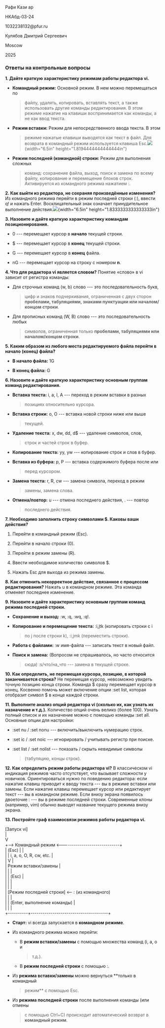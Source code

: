 Рафи Кази ар

НКАбд-03-24

1032238132\@pfur.ru

Кулябов Дмитрий Сергеевич

Moscow

2025

### **Ответы на контрольные вопросы**

**1. Дайте краткую характеристику режимам работы редактора vi.**

-   **Командный режим:** Основной режим. В нем можно перемещаться по
    > файлу, удалять, копировать, вставлять текст, а также использовать
    > другие команды редактирования. В этом режиме нажатие на клавиши
    > воспринимается как команды, а не как ввод текста.

-   **Режим вставки:** Режим для непосредственного ввода текста. В этом
    > режиме нажатые клавиши выводятся как текст в файл. Для возврата в
    > командный режим используется клавиша
    > Esc.![](/home/krafi/Documents/study_2024-2025_os-intro-master/course-directory-student-template/course-directory-student-template/labs/lab10/presentation/10_media/media/image1.png){width="6.5in"
    > height="1.8194444444444444in"}

-   **Режим последней (командной) строки:** Режим для выполнения сложных
    > команд: сохранение файла, выход, поиск и замена по всему файлу,
    > копирование и перемещение блоков строк. Активируется из командного
    > режима нажатием :.

**2. Как выйти из редактора, не сохраняя произведённые изменения?** Из
командного режима перейти в режим последней строки (:), ввести q! и
нажать Enter. Восклицательный знак означает принудительное выполнение
действия.![](/home/krafi/Documents/study_2024-2025_os-intro-master/course-directory-student-template/course-directory-student-template/labs/lab10/presentation/10_media/media/image2.png){width="6.5in"
height="1.8333333333333333in"}

**3. Назовите и дайте краткую характеристику командам
позиционирования.**

-   0 --- перемещает курсор в **начало** текущей строки.

-   \$ --- перемещает курсор в **конец** текущей строки.

-   G --- перемещает курсор в **конец** файла.

-   nG --- перемещает курсор на строку с номером **n**.

**4. Что для редактора vi является словом?** Понятие «слово» в vi
зависит от регистра команды:

-   Для строчных команд (w, b) слово --- это последовательность букв,
    > цифр и знаков подчеркивания, ограниченная с двух сторон
    > **пробелами, табуляциями, знаками пунктуации или началом/концом
    > строки**.

-   Для прописных команд (W, B) слово --- это последовательность любых
    > символов, ограниченная только **пробелами, табуляциями или
    > началом/концом строки**.

**5. Каким образом из любого места редактируемого файла перейти в начало
(конец) файла?**

-   **В начало файла:** 1G

-   **В конец файла:** G

**6. Назовите и дайте краткую характеристику основным группам команд
редактирования.**

-   **Вставка текста:** i, a, I, A --- переход в режим вставки в разных
    > позициях относительно курсора.

-   **Вставка строки:** o, O --- вставка новой строки ниже или выше
    > текущей.

-   **Удаление текста:** x, dw, dd, d\$ --- удаление символов, слов,
    > строк и частей строк в буфер.

-   **Копирование текста:** yy, yw --- копирование строк и слов в буфер.

-   **Вставка из буфера:** p, P --- вставка содержимого буфера после или
    > перед курсором.

-   **Замена текста:** r, R, cw --- замена символа, переход в режим
    > замены, замена слова.

-   **Отмена/повтор:** u --- отмена последнего действия, . --- повтор
    > последнего действия.

**7. Необходимо заполнить строку символами \$. Каковы ваши действия?**

1.  Перейти в командный режим (Esc).

2.  Перейти в начало строки (0).

3.  Перейти в режим замены (R).

4.  Ввести необходимое количество символов \$.

5.  Нажать Esc для выхода из режима замены.

**8. Как отменить некорректное действие, связанное с процессом
редактирования?** Нажать u в командном режиме. Эта команда отменяет
последнее изменение.

**9. Назовите и дайте характеристику основным группам команд режима
последней строки.**

-   **Сохранение и выход:** :w, :q, :wq, :q!.

-   **Копирование и перемещение текста:** :i,jtk (копировать строки с i
    > по j после строки k), :i,jmk (переместить строки).

-   **Работа с файлами:** :w имя-файла --- записать текст в новый файл.

-   **Поиск и замена:** (Вопросом не спрашивалось, но часто относится
    > сюда) :s/что/на_что --- замена в текущей строке.

**10. Как определить, не перемещая курсора, позицию, в которой
заканчивается строка?** Не перемещая курсор, невозможно увидеть точную
позицию конца строки. Команда \$ сразу перемещает курсор в конец.
Косвенно помочь может включение опции :set list, которая отобразит
символ \$ в конце каждой строки.

**11. Выполните анализ опций редактора vi (сколько их, как узнать их
назначение и т.д.).** Количество опций очень велико (более 100). Узнать
полный список и их назначение можно с помощью команды :set all. Основные
опции для настройки:

-   :set nu / :set nonu --- включить/выключить нумерацию строк.

-   :set ic / :set noic --- игнорировать / учитывать регистр при поиске.

-   :set list / :set nolist --- показать / скрыть невидимые символы
    > (табуляцию, концы строк).

**12. Как определить режим работы редактора vi?** В классическом vi
индикация режимов часто отсутствует, что вызывает сложности у новичков.
Ориентироваться нужно по поведению редактора: если нажатие клавиш
приводит к вводу текста --- вы в режиме вставки или замены. Если нажатие
клавиш перемещает курсор или редактирует текст --- вы в командном
режиме. Если внизу экрана появилось двоеточие : --- вы в режиме
последней строки. Современные клоны (например, vim) обычно выводят
название текущего режима внизу экрана.

**13. Постройте граф взаимосвязи режимов работы редактора vi.**

\[Запуск vi\]\
\|\
V\
+\--\> Командный режим
\<\-\-\-\-\-\-\-\-\-\-\-\-\-\-\-\-\-\-\-\-\-\-\-\-\-\-\-\--+\
\| (Esc) \| \|\
\| \| i, a, o, O, R, cw, etc. \|\
\| V \|\
\| Режим вставки/замены \|\
\| \| \|\
\| \| (Esc) \|\
\| \| \|\
\| \| \|\
\| \[Режим последней строки\] \<\-- : (из командного)\
\| \| \|\
\| \| (Enter, выполнение команды) \|\
\| \| \|\
+\-\-\-\-\-\-\-\-\--+\-\-\-\-\-\-\-\-\-\-\-\-\-\-\-\-\-\-\-\-\-\-\-\-\-\-\-\-\-\-\-\-\-\-\-\-\-\--+

-   **Старт:** vi всегда запускается в **командном режиме**.

-   Из командного режима можно перейти:

    -   В **режим вставки/замены** с помощью множества команд (i, a, o и
        > т.д.).

    -   В **режим последней строки** с помощью :.

-   Из **режима вставки/замены** можно вернуться **только в командный
    > режим** с помощью Esc.

-   Из **режима последней строки** после выполнения команды (или отмены
    > с помощью Ctrl+C) происходит автоматический возврат в **командный
    > режим**.
